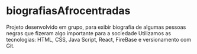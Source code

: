 # biografiasAfrocentradas
Projeto desenvolvido em grupo, para exibir biografia de algumas pessoas negras que fizeram algo importante para a sociedade 
Utilizamos as tecnologias: HTML, CSS, Java Script, React, FireBase e versionamento com Git.
